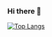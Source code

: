 ### Hi there 👋
[![Top Langs](https://github-readme-stats.vercel.app/api/top-langs/?username=diankun-wu&layout=compact)](https://github.com/anuraghazra/github-readme-stats)
<!--
**wdkkkk/wdkkkk** is a ✨ _special_ ✨ repository because its `README.md` (this file) appears on your GitHub profile.

Here are some ideas to get you started:

- 🔭 I’m currently working on ...
- 🌱 I’m currently learning ...
- 👯 I’m looking to collaborate on ...
- 🤔 I’m looking for help with ...
- 💬 Ask me about ...
- 📫 How to reach me: ...
- 😄 Pronouns: ...
- ⚡ Fun fact: ...
-->

